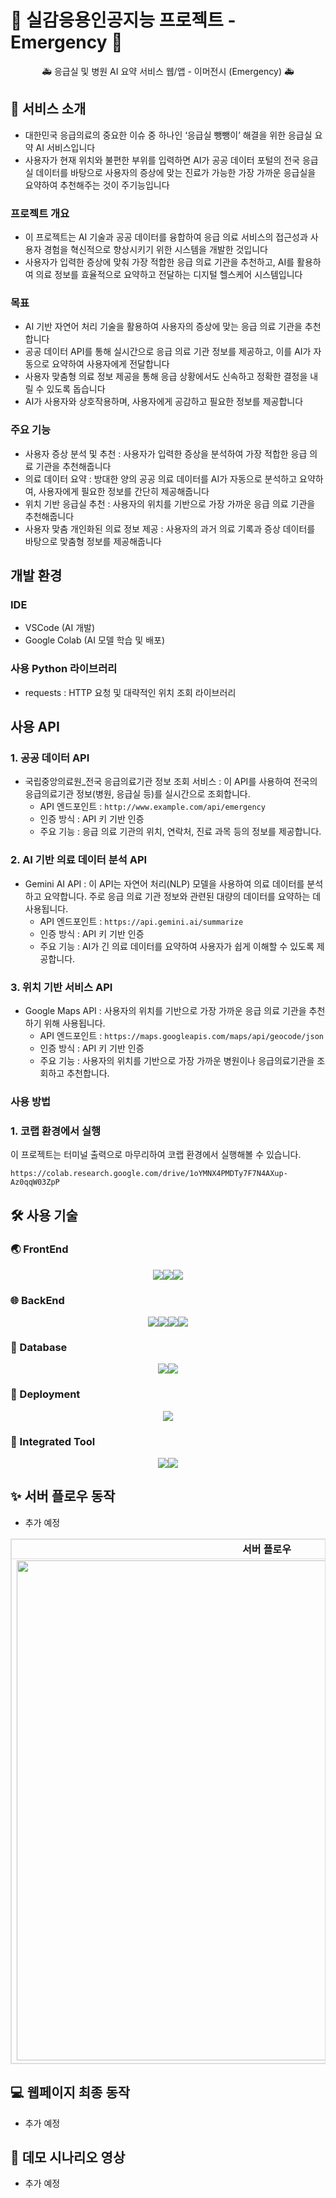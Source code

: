 # 🤖 실감응용인공지능 프로젝트 - Emergency 🚨

<p align="center">
  🚑 응급실 및 병원 AI 요약 서비스 웹/앱 - 이머전시 (Emergency) 🚑
</p>

## 📝 서비스 소개
- 대한민국 응급의료의 중요한 이슈 중 하나인 ‘응급실 뺑뺑이’ 해결을 위한 응급실 요약 AI 서비스입니다
- 사용자가 현재 위치와 불편한 부위를 입력하면 AI가 공공 데이터 포털의 전국 응급실 데이터를 바탕으로 사용자의 증상에 맞는 진료가 가능한 가장 가까운 응급실을 요약하여 추천해주는 것이 주기능입니다

### 프로젝트 개요

- 이 프로젝트는 AI 기술과 공공 데이터를 융합하여 응급 의료 서비스의 접근성과 사용자 경험을 혁신적으로 향상시키기 위한 시스템을 개발한 것입니다
- 사용자가 입력한 증상에 맞춰 가장 적합한 응급 의료 기관을 추천하고, AI를 활용하여 의료 정보를 효율적으로 요약하고 전달하는 디지털 헬스케어 시스템입니다

### 목표

- AI 기반 자연어 처리 기술을 활용하여 사용자의 증상에 맞는 응급 의료 기관을 추천합니다
- 공공 데이터 API를 통해 실시간으로 응급 의료 기관 정보를 제공하고, 이를 AI가 자동으로 요약하여 사용자에게 전달합니다
- 사용자 맞춤형 의료 정보 제공을 통해 응급 상황에서도 신속하고 정확한 결정을 내릴 수 있도록 돕습니다
- AI가 사용자와 상호작용하며, 사용자에게 공감하고 필요한 정보를 제공합니다

### 주요 기능

- 사용자 증상 분석 및 추천 : 사용자가 입력한 증상을 분석하여 가장 적합한 응급 의료 기관을 추천해줍니다
- 의료 데이터 요약 : 방대한 양의 공공 의료 데이터를 AI가 자동으로 분석하고 요약하여, 사용자에게 필요한 정보를 간단히 제공해줍니다
- 위치 기반 응급실 추천 : 사용자의 위치를 기반으로 가장 가까운 응급 의료 기관을 추천해줍니다
- 사용자 맞춤 개인화된 의료 정보 제공 : 사용자의 과거 의료 기록과 증상 데이터를 바탕으로 맞춤형 정보를 제공해줍니다

## 개발 환경

### IDE

- VSCode (AI 개발)
- Google Colab (AI 모델 학습 및 배포)

### 사용 Python 라이브러리

- requests : HTTP 요청 및 대략적인 위치 조회 라이브러리

## 사용 API

### 1. 공공 데이터 API

- 국립중앙의료원_전국 응급의료기관 정보 조회 서비스 : 이 API를 사용하여 전국의 응급의료기관 정보(병원, 응급실 등)를 실시간으로 조회합니다.
  - API 엔드포인트 : `http://www.example.com/api/emergency`
  - 인증 방식 : API 키 기반 인증
  - 주요 기능 : 응급 의료 기관의 위치, 연락처, 진료 과목 등의 정보를 제공합니다.

### 2. AI 기반 의료 데이터 분석 API

- Gemini AI API : 이 API는 자연어 처리(NLP) 모델을 사용하여 의료 데이터를 분석하고 요약합니다. 주로 응급 의료 기관 정보와 관련된 대량의 데이터를 요약하는 데 사용됩니다.
  - API 엔드포인트 : `https://api.gemini.ai/summarize`
  - 인증 방식 : API 키 기반 인증
  - 주요 기능 : AI가 긴 의료 데이터를 요약하여 사용자가 쉽게 이해할 수 있도록 제공합니다.

### 3. 위치 기반 서비스 API

- Google Maps API : 사용자의 위치를 기반으로 가장 가까운 응급 의료 기관을 추천하기 위해 사용됩니다.
  - API 엔드포인트 : `https://maps.googleapis.com/maps/api/geocode/json`
  - 인증 방식 : API 키 기반 인증
  - 주요 기능 : 사용자의 위치를 기반으로 가장 가까운 병원이나 응급의료기관을 조회하고 추천합니다.


### 사용 방법

### 1. 코랩 환경에서 실행

이 프로젝트는 터미널 출력으로 마무리하여 코랩 환경에서 실행해볼 수 있습니다.

```
https://colab.research.google.com/drive/1oYMNX4PMDTy7F7N4AXup-Az0qqW03ZpP
```

## 🛠️ 사용 기술

### 🌏 FrontEnd
<p align="center">
	<img src="https://skillicons.dev/icons?i=html"><img src="https://skillicons.dev/icons?i=css"><img src="https://skillicons.dev/icons?i=js">
</p>

### 🌐 BackEnd
<p align="center">
	<img src="https://skillicons.dev/icons?i=spring"><img src="https://skillicons.dev/icons?i=java"><img src="https://skillicons.dev/icons?i=python"><img src="https://skillicons.dev/icons?i=gcp">
</p>

### 💾 Database
<p align="center">
    <img src="https://skillicons.dev/icons?i=mysql"><img src="https://skillicons.dev/icons?i=aws">
</p>

### 🚀 Deployment
<p align="center">
    <img src="https://skillicons.dev/icons?i=aws">
</p>

### 👥 Integrated Tool
<p align="center">
    <img src="https://skillicons.dev/icons?i=git"><img src="https://skillicons.dev/icons?i=github">
</p>

## ✨ 서버 플로우 동작

- 추가 예정

<table align="center" border="1" cellpadding="10" cellspacing="0" style="border-collapse: collapse; border: 1px solid #ddd;">
  <tr>
    <td align="center" style="border: 1px solid #ddd;">
      <strong>서버 플로우</strong>
    </td>
  </tr>
  <tr>
    <td align="center" style="border: 1px solid #ddd;">
      <img src="image/백 플로우.jpeg" width="800px">
    </td>
  </tr>
</table>

## 💻 웹페이지 최종 동작

- 추가 예정

## 🎥 데모 시나리오 영상

- 추가 예정

